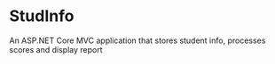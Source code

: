 # StudInfo
An ASP.NET Core MVC application that stores student info, processes scores and display report
